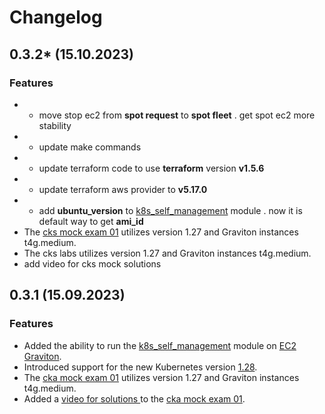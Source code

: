 # Changelog
## 0.3.2* (15.10.2023)
### Features
* + move stop ec2 from **spot request** to  **spot fleet** .  get spot ec2 more stability
* + update make commands 
* + update terraform code  to use **terraform** version **v1.5.6** 
* +  update terraform aws provider to **v5.17.0**
* + add **ubuntu_version** to [k8s_self_management](..%2Fterraform%2Fmodules%2Fk8s_self_managment) module . now it is default way to get **ami_id**
* The [cks mock exam 01](..%2Ftasks%2Fcks%2Fmock%2F01)  utilizes version 1.27 and Graviton instances t4g.medium.
* The cks labs utilizes version 1.27 and Graviton instances t4g.medium.
* add video for cks mock solutions

## 0.3.1 (15.09.2023)
### Features
* Added the ability to run the [k8s_self_management](..%2Fterraform%2Fmodules%2Fk8s_self_managment) module on [EC2 Graviton](https://docs.aws.amazon.com/whitepapers/latest/aws-graviton-performance-testing/what-is-aws-graviton.html).
* Introduced support for the new Kubernetes version [1.28](https://github.com/kubernetes/kubernetes/blob/master/CHANGELOG/CHANGELOG-1.28.md).
* The [cka mock exam 01](..%2Ftasks%2Fcka%2Fmock%2F01)  utilizes version 1.27 and Graviton instances t4g.medium.
* Added a [video for solutions ](https://youtu.be/IZsqAPpbBxM)  to the [cka mock exam 01](..%2Ftasks%2Fcka%2Fmock%2F01).

